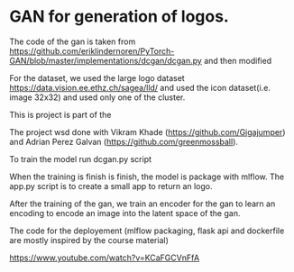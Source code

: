 # GAN for generation of logos.

<!-- A team project for Aggregate Intellect's workshop in May, 2020. The team consisted of three members (including myself). -->

The code of the gan is taken from 
https://github.com/eriklindernoren/PyTorch-GAN/blob/master/implementations/dcgan/dcgan.py
and then modified

For the dataset, we used the large logo dataset
https://data.vision.ee.ethz.ch/sagea/lld/
and used the icon dataset(i.e. image 32x32) and used only one of the cluster.

This is project is part of the 

The project wsd done with Vikram Khade (https://github.com/Gigajumper) and Adrian Perez Galvan (https://github.com/greenmossball).

To train the model run dcgan.py script

When the training is finish is finish, the model is package with mlflow. The app.py script is to create a small app to return an logo.

After the training of the gan, we train an encoder for the gan to learn an encoding to encode an image into the latent space of the gan.

The code for the deployement (mlflow packaging, flask api and dockerfile are mostly inspired by the course material)

https://www.youtube.com/watch?v=KCaFGCVnFfA
